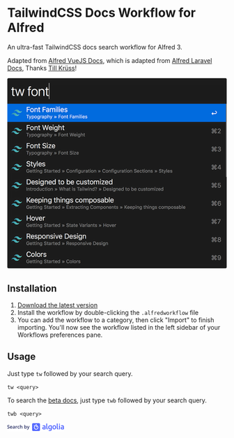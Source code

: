 # TailwindCSS Docs Workflow for Alfred

An ultra-fast TailwindCSS docs search workflow for Alfred 3.

Adapted from [Alfred VueJS Docs](https://github.com/vmitchell85/alfred-vuejs-docs), which is adapted from [Alfred Laravel Docs](https://github.com/tillkruss/alfred-laravel-docs), Thanks [Till Krüss](https://twitter.com/tillkruss)!

![Screenshot](screenshot.png)

## Installation

1. [Download the latest version](https://github.com/clnt/alfred-tailwindcss-docs/releases/download/1.0.0/TailwindCSS.Docs.alfredworkflow)
2. Install the workflow by double-clicking the `.alfredworkflow` file
3. You can add the workflow to a category, then click "Import" to finish importing. You'll now see the workflow listed in the left sidebar of your Workflows preferences pane.

## Usage

Just type `tw` followed by your search query.

```
tw <query>
```

To search the [beta docs](https://next.tailwindcss.com/docs), just type `twb` followed by your search query.

```
twb <query>
```

![Search by Algolia](algolia.png)